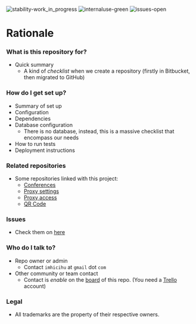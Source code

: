 ![stability-work_in_progress](https://bitbucket.org/repo/ekyaeEE/images/477405737-stability_work_in_progress.png)
![internaluse-green](https://bitbucket.org/repo/ekyaeEE/images/3847436881-internal_use_stable.png)
![issues-open](https://bitbucket.org/repo/ekyaeEE/images/2944199103-issues_open.png)

# Rationale #

### What is this repository for? ###

* Quick summary
	- A kind of _checklist_ when we create a repository (firstly in Bitbucket, then migrated to GitHub)

### How do I get set up? ###

* Summary of set up
* Configuration
* Dependencies
* Database configuration
	- There is no database, instead, this is a massive checklist that encompass our needs
* How to run tests
* Deployment instructions

### Related repositories ###

* Some repositories linked with this project:
     - [Conferences](https://bitbucket.org/imhicihu/conferences/src/)
	 - [Proxy settings](https://bitbucket.org/imhicihu/proxy-settings-tutorials/src/master/)
	 - [Proxy access](https://bitbucket.org/imhicihu/proxy-access/src/master/)
	 - [QR Code](https://bitbucket.org/imhicihu/qr-code/src/)

### Issues ###

* Check them on [here](https://bitbucket.org/imhicihu/presentations-norms-checklist-proxies/issues)

### Who do I talk to? ###

* Repo owner or admin
	 - Contact `imhicihu` at `gmail` dot `com`
* Other community or team contact
     - Contact is _enable_ on the [board](https://bitbucket.org/imhicihu/presentations-norms-checklist-proxies/addon/trello/trello-board) of this repo.
(You need a [Trello](https://trello.com/) account)

### Legal ###

* All trademarks are the property of their respective owners. 
